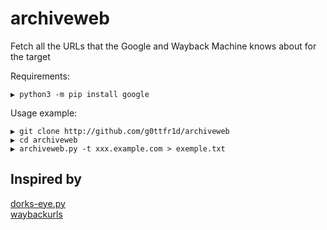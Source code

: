 # archiveweb
Fetch all the URLs that the Google and Wayback Machine knows about for the target

Requirements:

```
▶ python3 -m pip install google
```

Usage example:

```
▶ git clone http://github.com/g0ttfr1d/archiveweb
▶ cd archiveweb
▶ archiveweb.py -t xxx.example.com > exemple.txt
```


## Inspired by

[dorks-eye.py](https://github.com/BullsEye0/dorks-eye)\
[waybackurls](https://github.com/tomnomnom/waybackurls)
